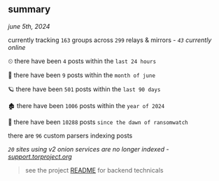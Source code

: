
## summary
_june 5th, 2024_

currently tracking `163` groups across `299` relays & mirrors - _`43` currently online_

⏲ there have been `4` posts within the `last 24 hours`

🦈 there have been `9` posts within the `month of june`

🪐 there have been `501` posts within the `last 90 days`

🏚 there have been `1006` posts within the `year of 2024`

🦕 there have been `10288` posts `since the dawn of ransomwatch`

there are `96` custom parsers indexing posts

_`20` sites using v2 onion services are no longer indexed - [support.torproject.org](https://support.torproject.org/onionservices/v2-deprecation/)_

> see the project [README](https://github.com/joshhighet/ransomwatch#ransomwatch--) for backend technicals
